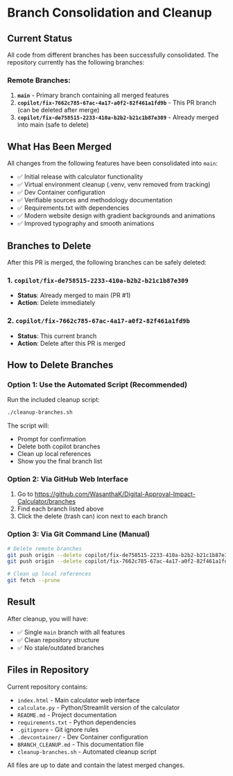 # Branch Consolidation and Cleanup

## Current Status

All code from different branches has been successfully consolidated. The repository currently has the following branches:

### Remote Branches:
1. **`main`** - Primary branch containing all merged features
2. **`copilot/fix-7662c785-67ac-4a17-a0f2-82f461a1fd9b`** - This PR branch (can be deleted after merge)
3. **`copilot/fix-de758515-2233-410a-b2b2-b21c1b87e309`** - Already merged into main (safe to delete)

## What Has Been Merged

All changes from the following features have been consolidated into `main`:
- ✅ Initial release with calculator functionality
- ✅ Virtual environment cleanup (.venv, venv removed from tracking)
- ✅ Dev Container configuration
- ✅ Verifiable sources and methodology documentation
- ✅ Requirements.txt with dependencies
- ✅ Modern website design with gradient backgrounds and animations
- ✅ Improved typography and smooth animations

## Branches to Delete

After this PR is merged, the following branches can be safely deleted:

### 1. `copilot/fix-de758515-2233-410a-b2b2-b21c1b87e309`
- **Status**: Already merged to main (PR #1)
- **Action**: Delete immediately

### 2. `copilot/fix-7662c785-67ac-4a17-a0f2-82f461a1fd9b`
- **Status**: This current branch
- **Action**: Delete after this PR is merged

## How to Delete Branches

### Option 1: Use the Automated Script (Recommended)
Run the included cleanup script:
```bash
./cleanup-branches.sh
```
The script will:
- Prompt for confirmation
- Delete both copilot branches
- Clean up local references
- Show you the final branch list

### Option 2: Via GitHub Web Interface
1. Go to https://github.com/WasanthaK/Digital-Approval-Impact-Calculator/branches
2. Find each branch listed above
3. Click the delete (trash can) icon next to each branch

### Option 3: Via Git Command Line (Manual)
```bash
# Delete remote branches
git push origin --delete copilot/fix-de758515-2233-410a-b2b2-b21c1b87e309
git push origin --delete copilot/fix-7662c785-67ac-4a17-a0f2-82f461a1fd9b

# Clean up local references
git fetch --prune
```

## Result

After cleanup, you will have:
- ✅ Single `main` branch with all features
- ✅ Clean repository structure
- ✅ No stale/outdated branches

## Files in Repository

Current repository contains:
- `index.html` - Main calculator web interface
- `calculate.py` - Python/Streamlit version of the calculator
- `README.md` - Project documentation
- `requirements.txt` - Python dependencies
- `.gitignore` - Git ignore rules
- `.devcontainer/` - Dev Container configuration
- `BRANCH_CLEANUP.md` - This documentation file
- `cleanup-branches.sh` - Automated cleanup script

All files are up to date and contain the latest merged changes.
